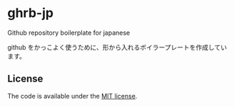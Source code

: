 # ghrb-jp

Github repository boilerplate for japanese

github をかっこよく使うために、形から入れるボイラープレートを作成しています。




## License

The code is available under the [MIT license](LICENSE).
